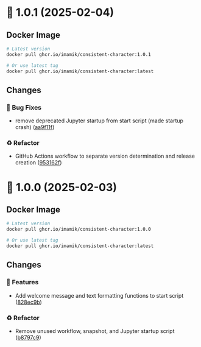 # 🔖 1.0.1 (2025-02-04)

## Docker Image

```bash
# Latest version
docker pull ghcr.io/imamik/consistent-character:1.0.1

# Or use latest tag
docker pull ghcr.io/imamik/consistent-character:latest
```

## Changes

### 🐛 Bug Fixes

* remove deprecated Jupyter startup from start script (made startup crash) ([aa9f11f](https://github.com/imamik/consistent-character/commit/aa9f11ff1f589ff465d7d15ed225cbca03cd7e8a))

### ♻️ Refactor

* GitHub Actions workflow to separate version determination and release creation ([953162f](https://github.com/imamik/consistent-character/commit/953162fc27f3d4f6cfeb09232aa1d77406ebca8d))

# 🔖 1.0.0 (2025-02-03)

## Docker Image

```bash
# Latest version
docker pull ghcr.io/imamik/consistent-character:1.0.0

# Or use latest tag
docker pull ghcr.io/imamik/consistent-character:latest
```

## Changes

### 🚀 Features

* Add welcome message and text formatting functions to start script ([828ec9b](https://github.com/imamik/consistent-character/commit/828ec9bc89afd5345c3a04cdffae2a843594c63e))

### ♻️ Refactor

* Remove unused workflow, snapshot, and Jupyter startup script ([b8797c9](https://github.com/imamik/consistent-character/commit/b8797c9ca55d1174e1027dc6ebec5dc84d3e5579))
